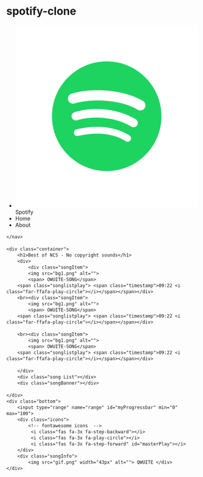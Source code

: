 # spotify-clone

<!DOCTYPE html>
<html lang="en">
<head>
    <meta charset="UTF-8">
    <meta name="viewport" content="width=device-width, initial-scale=1.0">
    <title>Spotify - your  favourate music is here</title>
    <link rel="stylesheet" href="code.css">
</head>
<body id="body">
    <nav>
        <ul>
            <li class="brand"> <img src="spotify-app-logo-spotify-icon-transparent-free-png.webp" alt="Spotify">Spotify</li>
            <li> Home</li>
            <li>About</li>
        </ul>


    </nav>

    <div class="container">
        <h1>Best of NCS - No copyright sounds</h1>
        <div>
            <div class="songItem">
            <img src="bg1.png" alt="">
            <span> OWUITE-SONG</span>
        <span class="songlistplay"> <span class="timestamp">09:22 <i class="far-ffafa-play-circle"></i></span></span></div>
        <br><div class="songItem">
            <img src="bg1.png" alt="">
            <span> OWUITE-SONG</span>
        <span class="songlistplay"> <span class="timestamp">09:22 <i class="far-ffafa-play-circle"></i></span></span></div>  

        <br><div class="songItem">
            <img src="bg1.png" alt="">
            <span> OWUITE-SONG</span>
        <span class="songlistplay"> <span class="timestamp">09:22 <i class="far-ffafa-play-circle"></i></span></span></div>
           
        </div>
        <div class="song List"></div>
        <div class="songBanner"></div>

    </div>
    <div class="bottom">
        <input type="range" name="range" id="myProgressbar" min="0" max="100">
        <div class="icons">
            <!-- fontawesome icons  -->
             <i class="fas fa-3x fa-step-backward"></i>
             <i class="fas fa-3x fa-play-circle"></i>
             <i class="fas fa-3x fa-step-forward" id="masterPlay"></i>
        </div>
        <div class="songInfo"> 
            <img src="gif.png" width="43px" alt=""> QWUITE </div>
    </div>
   <script src="code.js"></script>
   <script src="https://kit.fontawesome.com/26504e4a1f.js" crossorigin="anonymous"></script>
</body>
</html>
